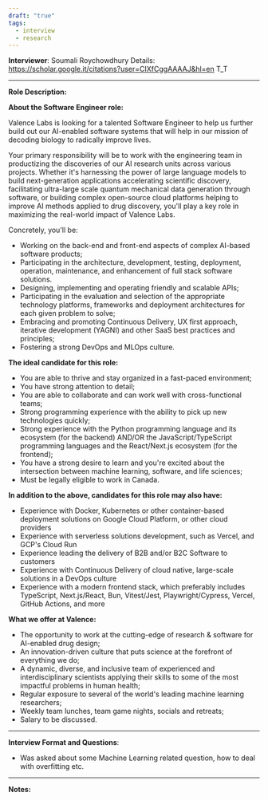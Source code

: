 ```yaml
---
draft: "true"
tags:
  - interview
  - research
---
```

**Interviewer**: Soumali Roychowdhury
Details: https://scholar.google.it/citations?user=CIXfCggAAAAJ&hl=en
T_T

---
**Role Description:**

**About the Software Engineer role:**  
  
Valence Labs is looking for a talented Software Engineer to help us further build out our AI-enabled software systems that will help in our mission of decoding biology to radically improve lives.  
  
Your primary responsibility will be to work with the engineering team in productizing the discoveries of our AI research units across various projects. Whether it's harnessing the power of large language models to build next-generation applications accelerating scientific discovery, facilitating ultra-large scale quantum mechanical data generation through software, or building complex open-source cloud platforms helping to improve AI methods applied to drug discovery, you'll play a key role in maximizing the real-world impact of Valence Labs.  
  
Concretely, you'll be:

- Working on the back-end and front-end aspects of complex AI-based software products;
- Participating in the architecture, development, testing, deployment, operation, maintenance, and enhancement of full stack software solutions.
- Designing, implementing and operating friendly and scalable APIs;
- Participating in the evaluation and selection of the appropriate technology platforms, frameworks and deployment architectures for each given problem to solve;
- Embracing and promoting Continuous Delivery, UX first approach, iterative development (YAGNI) and other SaaS best practices and principles;
- Fostering a strong DevOps and MLOps culture.

**The ideal candidate for this role:**

- You are able to thrive and stay organized in a fast-paced environment;
- You have strong attention to detail;
- You are able to collaborate and can work well with cross-functional teams;
- Strong programming experience with the ability to pick up new technologies quickly;
- Strong experience with the Python programming language and its ecosystem (for the backend) AND/OR the JavaScript/TypeScript programming languages and the React/Next.js ecosystem (for the frontend);
- You have a strong desire to learn and you're excited about the intersection between machine learning, software, and life sciences;
- Must be legally eligible to work in Canada.

**In addition to the above, candidates for this role may also have:**

- Experience with Docker, Kubernetes or other container-based deployment solutions on Google Cloud Platform, or other cloud providers
- Experience with serverless solutions development, such as Vercel, and GCP's Cloud Run
- Experience leading the delivery of B2B and/or B2C Software to customers
- Experience with Continuous Delivery of cloud native, large-scale solutions in a DevOps culture
- Experience with a modern frontend stack, which preferably includes TypeScript, Next.js/React, Bun, Vitest/Jest, Playwright/Cypress, Vercel, GitHub Actions, and more

**What we offer at Valence:**

- The opportunity to work at the cutting-edge of research & software for AI-enabled drug design;
- An innovation-driven culture that puts science at the forefront of everything we do;
- A dynamic, diverse, and inclusive team of experienced and interdisciplinary scientists applying their skills to some of the most impactful problems in human health;
- Regular exposure to several of the world's leading machine learning researchers;
- Weekly team lunches, team game nights, socials and retreats;
- Salary to be discussed.

---
**Interview Format and Questions**:
- Was asked about some Machine Learning related question, how to deal with overfitting etc.

---
**Notes:**